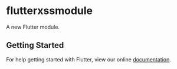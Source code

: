 # flutterxssmodule

A new Flutter module.

## Getting Started

For help getting started with Flutter, view our online
[documentation](https://flutter.dev/).
